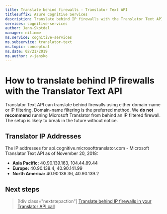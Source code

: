 ```yaml
---
title: Translate behind firewalls - Translator Text API
titlesuffix: Azure Cognitive Services
description: Translate behind IP firewalls with the Translator Text API.
services: cognitive-services
author: Jann-Skotdal
manager: nitinme
ms.service: cognitive-services
ms.subservice: translator-text
ms.topic: conceptual
ms.date: 02/21/2019
ms.author: v-jansko
---
```


# How to translate behind IP firewalls with the Translator Text API

Translator Text API can translate behind firewalls using either domain-name or IP filtering. Domain-name filtering is the preferred method. We **do not recommend** running Microsoft Translator from behind an IP filtered firewall. The setup is likely to break in the future without notice.

## Translator IP Addresses
The IP addresses for api.cognitive.microsofttranslator.com - Microsoft Translator Text API as of November 20, 2018:

* **Asia Pacific:** 40.90.139.163, 104.44.89.44
* **Europe:** 40.90.138.4, 40.90.141.99
* **North America:** 40.90.139.36, 40.90.139.2


## Next steps
> [!div class="nextstepaction"]
> [Translate behind IP firewalls in your Translator API call](reference/v3-0-translate.md)
